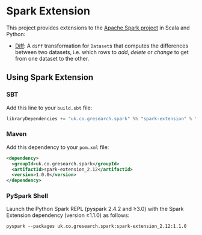 # Spark Extension

This project provides extensions to the [Apache Spark project](https://spark.apache.org/) in Scala and Python:
- [Diff](DIFF.md): A `diff` transformation for `Dataset`s that computes the differences between
two datasets, i.e. which rows to _add_, _delete_ or _change_ to get from one dataset to the other.

## Using Spark Extension

### SBT

Add this line to your `build.sbt` file:

```sbt
libraryDependencies += "uk.co.gresearch.spark" %% "spark-extension" % "1.0.0"
```

### Maven

Add this dependency to your `pom.xml` file:

```xml
<dependency>
  <groupId>uk.co.gresearch.spark</groupId>
  <artifactId>spark-extension_2.12</artifactId>
  <version>1.0.0</version>
</dependency>
```

### PySpark Shell

Launch the Python Spark REPL (pyspark 2.4.2 and ≥3.0) with the Spark Extension dependency (version ≥1.1.0) as follows:

```shell script
pyspark --packages uk.co.gresearch.spark:spark-extension_2.12:1.1.0
```
